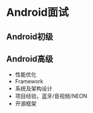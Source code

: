 # Android面试

## Android初级


## Android高级
 - 性能优化
 - Framework
 - 系统及架构设计
 - 项目经验，蓝牙/音视频/NEON
 - 开源框架